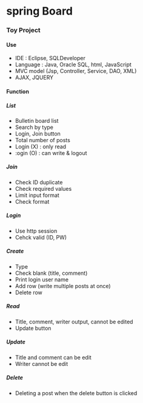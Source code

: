 # spring Board 
### Toy Project 

#### Use 
- IDE : Eclipse, SQLDeveloper
- Language : Java, Oracle SQL, html, JavaScript
- MVC model (Jsp, Controller, Service, DAO, XML)
- AJAX, JQUERY

#### Function
##### List
- Bulletin board list
- Search by type
- Login, Join button
- Total number of posts
- Login (X) :  only read
- :ogin (O) : can write & logout

##### Join 
- Check ID duplicate
- Check required values
- Limit input format
- Check format 

##### Login
- Use http session
- Cehck valid (ID, PW)

##### Create
- Type 
- Check blank (title, comment)
- Print login user name
- Add row (write multiple posts at once) 
- Delete row 

##### Read
- Title, comment, writer output, cannot be edited
- Update button

##### Update
- Title and comment can be edit
- Writer cannot be edit

##### Delete
- Deleting a post when the delete button is clicked
